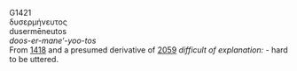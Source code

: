 <body>
  <p>G1421<br>  δυσερμήνευτος  <br> dusermēneutos  <br><i>doos-er-mane‘-yoo-tos </i><br>From <a href="g1418.htm">1418</a> and a presumed derivative of <a href="g2059.htm">2059</a>  <i>difficult</i> <i>of</i> <i>explanation:</i> - hard to be uttered.<br></p>
 </body>